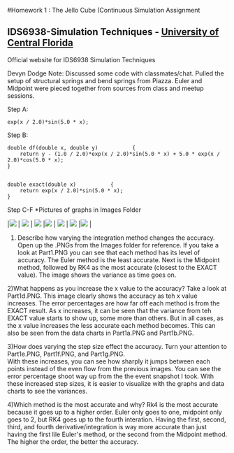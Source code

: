 #Homework 1 : The Jello Cube (Continuous Simulation Assignment
## IDS6938-Simulation Techniques - [University of Central Florida](http://www.ist.ucf.edu/grad/)
Official website for IDS6938 Simulation Techniques

Devyn Dodge
Note: Discussed some code with classmates/chat.
Pulled the setup of structural springs and bend springs from Piazza.
Euler and Midpoint were pieced together from sources from class and meetup sessions. 

Step A:

	exp(x / 2.0)*sin(5.0 * x);

Step B:

	double df(double x, double y)           {
		return y - (1.0 / 2.0)*exp(x / 2.0)*sin(5.0 * x) + 5.0 * exp(x / 2.0)*cos(5.0 * x);
	}


	double exact(double x)           {
		return exp(x / 2.0)*sin(5.0 * x);
	}

Step C-F *Pictures of graphs in Images Folder

|![](images/Part1a.png?raw=true) | ![](images/Part1b.png?raw=true) | ![](images/Part1c.png?raw=true)
|![](images/Part1d.png?raw=true) | ![](images/Part1e.png?raw=true) | ![](images/Part1f.png?raw=true)
|![](images/Part1g.png?raw=true) |

1) Describe how varying the integration method changes the accuracy.
	Open up the .PNGs from the Images folder for reference. If you take a look at Part1.PNG you can see that each method has its level of accuracy. 
	The Euler method is the least accurate. Next is the Midpoint method, followed by RK4 as the most accurate (closest to the EXACT value). 
	The image shows the variance as time goes on.  

2)What happens as you increase the x value to the accuracy?
	Take a look at Part1d.PNG. This image clearly shows the accuracy as teh x value increases. The error percentages are how far off each method is from the EXACT result. 
	As x increases, it can be seen that the variance from teh EXACT value starts to show up, some more than others. 
	But in all cases, as the x value increases the less accurate each method becomes. This can also be seen from the data charts in Part1a.PNG and Part1b.PNG. 

3)How does varying the step size effect the accuracy.
	Turn your attention to Part1e.PNG, Part1f.PNG, and Part1g.PNG.  
	With these increases, you can see how sharply it jumps between each points instead of the even flow from the previous images. 
	You can see the error percentage shoot way up from the the event snapshot I took. With these increased step sizes, it is easier 
	to visualize with the graphs and data charts to see the variances.  

4)Which method is the most accurate and why?
	Rk4 is the most accurate because it goes up to a higher order. Euler only goes to one, midpoint only goes to 2, but RK4 goes up to the fourth interation. 
	Having the first, second, third, and fourth derivative/integration is way more accurate than just having the first lile Euler's method, or the 
	second from the Midpoint method. The higher the order, the better the accuracy.  

